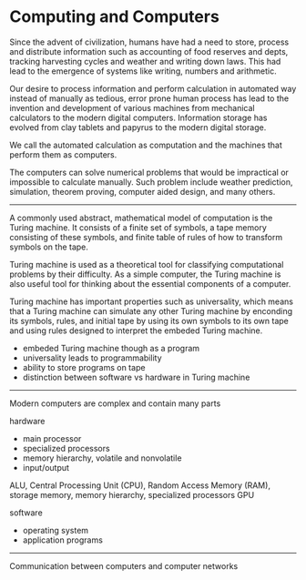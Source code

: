 # Computing and Computers
Since the advent of civilization, humans have had a need to store, process and distribute information such as accounting of food reserves and depts, tracking harvesting cycles and weather and writing down laws. This had lead to the emergence of systems like writing, numbers and arithmetic.

Our desire to process information and perform calculation in automated way instead of manually as tedious, error prone human process has lead to the invention and development of various machines from mechanical calculators to the modern digital computers. Information storage has evolved from clay tablets and papyrus to the modern digital storage.

We call the automated calculation as computation and the machines that perform them as computers.

The computers can solve numerical problems that would be impractical or impossible to calculate manually. Such problem include weather prediction, simulation, theorem proving, computer aided design, and many others.

---

A commonly used abstract, mathematical model of computation is the Turing machine. It consists of a finite set of symbols, a tape memory consisting of these symbols, and finite table of rules of how to transform symbols on the tape.

Turing machine is used as a theoretical tool for classifying computational problems by their difficulty. As a simple computer, the Turing machine is also useful tool for thinking about the essential components of a computer.

Turing machine has important properties such as universality, which means that a Turing machine can simulate any other Turing machine by enconding its symbols, rules, and initial tape by using its own symbols to its own tape and using rules designed to interpret the embeded Turing machine.

- embeded Turing machine though as a program
- universality leads to programmability
- ability to store programs on tape
- distinction between software vs hardware in Turing machine

---

Modern computers are complex and contain many parts

hardware

- main processor
- specialized processors
- memory hierarchy, volatile and nonvolatile
- input/output

ALU, Central Processing Unit (CPU), Random Access Memory (RAM), storage memory, memory hierarchy, specialized processors GPU

software

- operating system
- application programs

---

Communication between computers and computer networks

